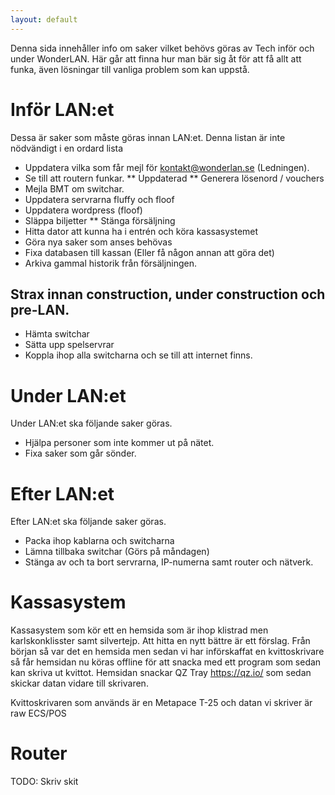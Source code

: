 ```yaml
---
layout: default
---
```


Denna sida innehåller info om saker vilket behövs göras av Tech inför och under WonderLAN.
Här går att finna hur man bär sig åt för att få allt att funka, även lösningar till vanliga problem som kan uppstå. 

# Inför LAN:et 
Dessa är saker som måste göras innan LAN:et. Denna listan är inte nödvändigt i en ordard lista
*   Uppdatera vilka som får mejl för kontakt@wonderlan.se (Ledningen).
*   Se till att routern funkar.
**  Uppdaterad
**  Generera lösenord / vouchers
*   Mejla BMT om switchar.
*   Uppdatera servrarna fluffy och floof
*   Uppdatera wordpress (floof)
*   Släppa biljetter
**   Stänga försäljning
*   Hitta dator att kunna ha i entrén och köra kassasystemet
*   Göra nya saker som anses behövas
*   Fixa databasen till kassan (Eller få någon annan att göra det)
*   Arkiva gammal historik från försäljningen.

## Strax innan construction, under construction och pre-LAN.
*   Hämta switchar
*   Sätta upp spelservrar
*   Koppla ihop alla switcharna och se till att internet finns.

# Under LAN:et
Under LAN:et ska följande saker göras.
*   Hjälpa personer som inte kommer ut på nätet.
*   Fixa saker som går sönder.

# Efter LAN:et
Efter LAN:et ska följande saker göras.
*   Packa ihop kablarna och switcharna
*   Lämna tillbaka switchar (Görs på måndagen)
*   Stänga av och ta bort servrarna, IP-numerna samt router och nätverk.

# Kassasystem
Kassasystem som kör ett en hemsida som är ihop klistrad men karlskonklisster samt silvertejp. Att hitta en nytt bättre är ett förslag. Från början så var det en hemsida men sedan vi har införskaffat en kvittoskrivare så får hemsidan nu köras offline för att snacka med ett program som sedan kan skriva ut kvittot. Hemsidan snackar QZ Tray https://qz.io/ som sedan skickar datan vidare till skrivaren.

Kvittoskrivaren som används är en Metapace T-25 och datan vi skriver är raw ECS/POS

# Router
TODO: Skriv skit
